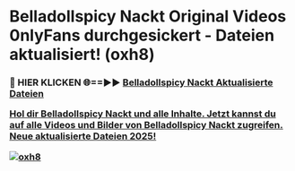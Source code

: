 # Belladollspicy Nackt Original Videos 0nlyFans durchgesickert - Dateien aktualisiert! (oxh8)

<h3>🔴 HIER KLICKEN 🌐==►► <a href="https://tinyurl.com/h6vf6nb8" rel="nofollow">Belladollspicy Nackt Aktualisierte Dateien

Hol dir Belladollspicy Nackt und alle Inhalte. Jetzt kannst du auf alle Videos und Bilder von Belladollspicy Nackt zugreifen. Neue aktualisierte Dateien 2025!

[![oxh8](https://i.imgur.com/sD4kR3V.gif)](https://tinyurl.com/h6vf6nb8)
